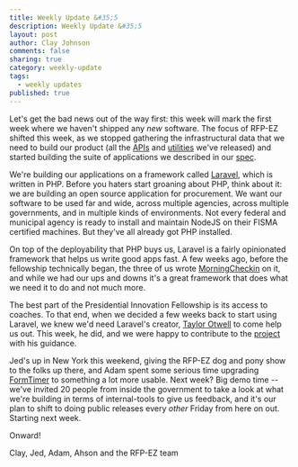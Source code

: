 ```yaml
---
title: Weekly Update &#35;5
description: Weekly Update &#35;5
layout: post
author: Clay Johnson
comments: false
sharing: true
category: weekly-update
tags:
  - weekly updates
published: true
---
```


Let's get the bad news out of the way first: this week will mark the first week where we haven't shipped any *new* software. The focus of RFP-EZ shifted this week, as we stopped gathering the infrastructural data that we need to build our product (all the [APIs](https://github.com/presidential-innovation-fellows/rfpez-apis) and [utilities](https://github.com/presidential-innovation-fellows/FormTimer) we've released) and started building the suite of applications we described in our [spec](http://presidential-innovation-fellows.github.com/rfpez-blog/2012/09/21/weekly-update-4/).

We're building our applications on a framework called [Laravel](http://laravel.com), which is written in PHP. Before you haters start groaning about PHP, think about it: we are building an open source application for procurement. We want our software to be used far and wide, across multiple agencies, across multiple governments, and in multiple kinds of environments. Not every federal and municipal agency is ready to install and maintain NodeJS on their FISMA certified machines. But they've all already got PHP installed.

On top of the deployability that PHP buys us, Laravel is a fairly opinionated framework that helps us write good apps fast. A few weeks ago, before the fellowship technically began, the three of us wrote [MorningCheckin](https://github.com/cjoh/morning-checkin) on it, and while we had our ups and downs it's a great framework that does what we need it to do and not much more.

The best part of the Presidential Innovation Fellowship is its access to coaches. To that end, when we decided a few weeks back to start using Laravel, we knew we'd need Laravel's creator, [Taylor Otwell](https://twitter.com/taylorotwell) to come help us out. This week, he did, and we were happy to contribute to the [project](https://twitter.com/laravelphp/status/251308200194875392) with his guidance.

Jed's up in New York this weekend, giving the RFP-EZ dog and pony show to the folks up there, and Adam spent some serious time upgrading [FormTimer](https://github.com/presidential-innovation-fellows/FormTimer) to something a lot more usable. Next week? Big demo time -- we've invited 20 people from inside the government to take a look at what we're building in terms of internal-tools to give us feedback, and it's our plan to shift to doing public releases every *other* Friday from here on out. Starting next week.

Onward!

Clay, Jed, Adam, Ahson and the RFP-EZ team